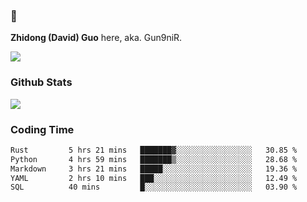 ### 👋 

**Zhidong (David) Guo** here, aka. Gun9niR.

![](https://komarev.com/ghpvc/?username=Gun9niR&label=Total+Views)

### Github Stats

<img src="https://github-readme-stats.vercel.app/api?username=Gun9niR&count_private=true&show_icons=true&theme=vue-dark&hide_title=true">

### Coding Time

<!--START_SECTION:waka-->

```txt
Rust         5 hrs 21 mins   ███████▓░░░░░░░░░░░░░░░░░   30.85 %
Python       4 hrs 59 mins   ███████▒░░░░░░░░░░░░░░░░░   28.68 %
Markdown     3 hrs 21 mins   █████░░░░░░░░░░░░░░░░░░░░   19.36 %
YAML         2 hrs 10 mins   ███░░░░░░░░░░░░░░░░░░░░░░   12.49 %
SQL          40 mins         █░░░░░░░░░░░░░░░░░░░░░░░░   03.90 %
```

<!--END_SECTION:waka-->
